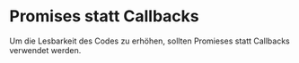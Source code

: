 # Promises statt Callbacks

Um die Lesbarkeit des Codes zu erhöhen, sollten Promieses statt Callbacks verwendet werden.

